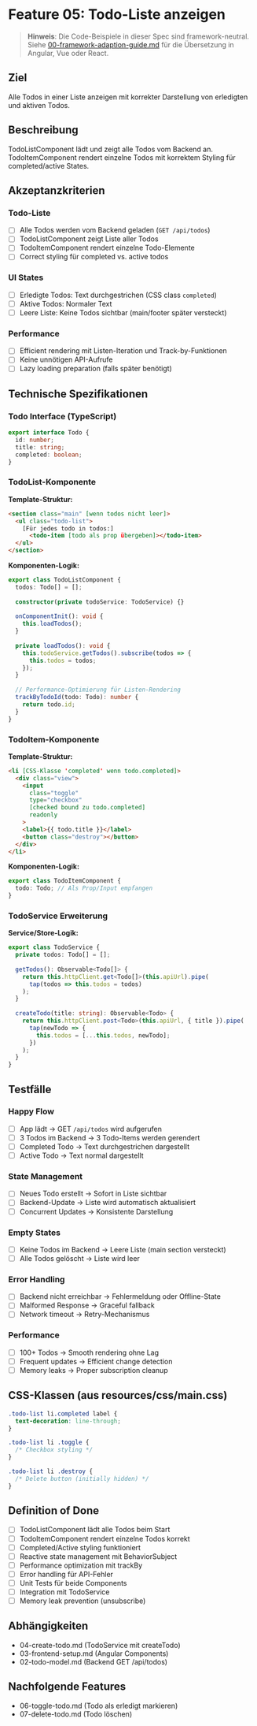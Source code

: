 # Feature 05: Todo-Liste anzeigen

> **Hinweis**: Die Code-Beispiele in dieser Spec sind framework-neutral. Siehe [00-framework-adaption-guide.md](00-framework-adaption-guide.md) für die Übersetzung in Angular, Vue oder React.

## Ziel
Alle Todos in einer Liste anzeigen mit korrekter Darstellung von erledigten und aktiven Todos.

## Beschreibung
TodoListComponent lädt und zeigt alle Todos vom Backend an. TodoItemComponent rendert einzelne Todos mit korrektem Styling für completed/active States.

## Akzeptanzkriterien

### Todo-Liste
- [ ] Alle Todos werden vom Backend geladen (`GET /api/todos`)
- [ ] TodoListComponent zeigt Liste aller Todos
- [ ] TodoItemComponent rendert einzelne Todo-Elemente
- [ ] Correct styling für completed vs. active todos

### UI States
- [ ] Erledigte Todos: Text durchgestrichen (CSS class `completed`)
- [ ] Aktive Todos: Normaler Text
- [ ] Leere Liste: Keine Todos sichtbar (main/footer später versteckt)

### Performance
- [ ] Efficient rendering mit Listen-Iteration und Track-by-Funktionen
- [ ] Keine unnötigen API-Aufrufe
- [ ] Lazy loading preparation (falls später benötigt)

## Technische Spezifikationen

### Todo Interface (TypeScript)
```typescript
export interface Todo {
  id: number;
  title: string;
  completed: boolean;
}
```

### TodoList-Komponente

**Template-Struktur:**
```html
<section class="main" [wenn todos nicht leer]>
  <ul class="todo-list">
    [Für jedes todo in todos:]
      <todo-item [todo als prop übergeben]></todo-item>
  </ul>
</section>
```

**Komponenten-Logik:**
```typescript
export class TodoListComponent {
  todos: Todo[] = [];
  
  constructor(private todoService: TodoService) {}
  
  onComponentInit(): void {
    this.loadTodos();
  }
  
  private loadTodos(): void {
    this.todoService.getTodos().subscribe(todos => {
      this.todos = todos;
    });
  }
  
  // Performance-Optimierung für Listen-Rendering
  trackByTodoId(todo: Todo): number {
    return todo.id;
  }
}
```

### TodoItem-Komponente

**Template-Struktur:**
```html
<li [CSS-Klasse 'completed' wenn todo.completed]>
  <div class="view">
    <input 
      class="toggle" 
      type="checkbox" 
      [checked bound zu todo.completed]
      readonly
    >
    <label>{{ todo.title }}</label>
    <button class="destroy"></button>
  </div>
</li>
```

**Komponenten-Logik:**
```typescript
export class TodoItemComponent {
  todo: Todo; // Als Prop/Input empfangen
}
```

### TodoService Erweiterung

**Service/Store-Logik:**
```typescript
export class TodoService {
  private todos: Todo[] = [];
  
  getTodos(): Observable<Todo[]> {
    return this.httpClient.get<Todo[]>(this.apiUrl).pipe(
      tap(todos => this.todos = todos)
    );
  }
  
  createTodo(title: string): Observable<Todo> {
    return this.httpClient.post<Todo>(this.apiUrl, { title }).pipe(
      tap(newTodo => {
        this.todos = [...this.todos, newTodo];
      })
    );
  }
}
```

## Testfälle

### Happy Flow
- [ ] App lädt → GET `/api/todos` wird aufgerufen
- [ ] 3 Todos im Backend → 3 Todo-Items werden gerendert
- [ ] Completed Todo → Text durchgestrichen dargestellt
- [ ] Active Todo → Text normal dargestellt

### State Management
- [ ] Neues Todo erstellt → Sofort in Liste sichtbar
- [ ] Backend-Update → Liste wird automatisch aktualisiert
- [ ] Concurrent Updates → Konsistente Darstellung

### Empty States
- [ ] Keine Todos im Backend → Leere Liste (main section versteckt)
- [ ] Alle Todos gelöscht → Liste wird leer

### Error Handling
- [ ] Backend nicht erreichbar → Fehlermeldung oder Offline-State
- [ ] Malformed Response → Graceful fallback
- [ ] Network timeout → Retry-Mechanismus

### Performance
- [ ] 100+ Todos → Smooth rendering ohne Lag
- [ ] Frequent updates → Efficient change detection
- [ ] Memory leaks → Proper subscription cleanup

## CSS-Klassen (aus resources/css/main.css)
```css
.todo-list li.completed label {
  text-decoration: line-through;
}

.todo-list li .toggle {
  /* Checkbox styling */
}

.todo-list li .destroy {
  /* Delete button (initially hidden) */
}
```

## Definition of Done
- [ ] TodoListComponent lädt alle Todos beim Start
- [ ] TodoItemComponent rendert einzelne Todos korrekt
- [ ] Completed/Active styling funktioniert
- [ ] Reactive state management mit BehaviorSubject
- [ ] Performance optimization mit trackBy
- [ ] Error handling für API-Fehler
- [ ] Unit Tests für beide Components
- [ ] Integration mit TodoService
- [ ] Memory leak prevention (unsubscribe)

## Abhängigkeiten
- 04-create-todo.md (TodoService mit createTodo)
- 03-frontend-setup.md (Angular Components)
- 02-todo-model.md (Backend GET /api/todos)

## Nachfolgende Features
- 06-toggle-todo.md (Todo als erledigt markieren)
- 07-delete-todo.md (Todo löschen)